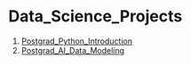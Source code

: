 # Data_Science_Projects
 1. [Postgrad_Python_Introduction](https://github.com/miguelcaldeiraa/Postgrad_Python_Introduction.git)
 2. [Postgrad_AI_Data_Modeling](https://github.com/miguelcaldeiraa/Postgrad_AI_Data_Modeling.git)
